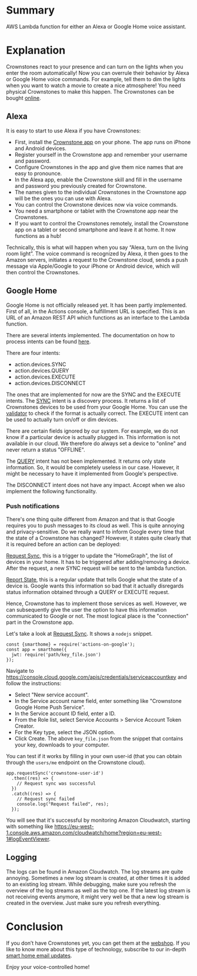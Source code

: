 # Summary

AWS Lambda function for either an Alexa or Google Home voice assistant.

# Explanation

Crownstones react to your presence and can turn on the lights when you enter the room automatically! Now you can 
overrule their behavior by Alexa or Google Home voice commands. For example, tell them to dim the lights when you want 
to watch a movie to create a nice atmosphere! You need physical Crownstones to make this happen. The Crownstones can be 
bought [online](https://shop.crownstone.rocks/).

## Alexa

It is easy to start to use Alexa if you have Crownstones:

+ First, install the [Crownstone app](https://crownstone.rocks/app/) on your phone. The app runs on iPhone and Android 
devices.
+ Register yourself in the Crownstone app and remember your username and password.
+ Configure Crownstones in the app and give them nice names that are easy to pronounce.
+ In the Alexa app, enable the Crownstone skill and fill in the username and password you previously created for 
Crownstone.
+ The names given to the individual Crownstones in the Crownstone app will be the ones you can use with Alexa.
+ You can control the Crownstone devices now via voice commands.
+ You need a smartphone or tablet with the Crownstone app near the Crownstones.
+ If you want to control the Crownstones remotely, install the Crownstone app on a tablet or second smartphone and 
leave it at home. It now functions as a hub!

Technically, this is what will happen when you say “Alexa, turn on the living room light”. The voice command is 
recognized by Alexa, it then goes to the Amazon servers, initiates a request to the Crownstone cloud, sends a push 
message via Apple/Google to your iPhone or Android device, which will then control the Crownstones.

## Google Home

Google Home is not officially released yet. It has been partly implemented. First of all, in the Actions console, a fulfillment URL is specified. This is an URL of an Amazon REST API which functions as an interface to the Lambda function. 

There are several intents implemented. The documentation on how to process intents can be found [here](https://developers.google.com/assistant/smarthome/develop/process-intents).

There are four intents:

* action.devices.SYNC
* action.devices.QUERY
* action.devices.EXECUTE
* action.devices.DISCONNECT

The ones that are implemented for now are the SYNC and the EXECUTE intents. The [SYNC](https://developers.google.com/assistant/smarthome/reference/rest/v1/devices/sync) intent is a discovery process. It returns a list of Crownstones devices to be used from your Google Home. You can use the [validator](https://developers.google.com/assistant/smarthome/tools/validator) to check if the format is actually correct. The EXECUTE intent can be used to actually turn on/off or dim devices.

There are certain fields ignored by our system. For example, we do not know if a particular device is actually plugged in. This information is not available in our cloud. We therefore do always set a device to "online" and never return a status "OFFLINE". 

The [QUERY](https://developers.google.com/assistant/smarthome/reference/rest/v1/devices/query) intent has not been implemented. It returns only state information. So, it would be completely useless in our case. However, it might be necessary to have it implemented from Google's perspective.

The DISCONNECT intent does not have any impact. Accept when we also implement the following functionality.

### Push notifications

There's one thing quite different from Amazon and that is that Google requires you to push messages to its cloud as well. This is quite annoying and privacy-sensitive. Do we really want to inform Google every time that the state of a Crownstone has changed? However, it states quite clearly that it is required before an action can be deployed:

[Request Sync](https://developers.google.com/assistant/smarthome/develop/request-sync), this is a trigger to update the "HomeGraph", the list of devices in your home. It has to be triggered after adding/removing a device. After the request, a new SYNC request will be sent to the lambda function.

[Report State](https://developers.google.com/assistant/smarthome/develop/report-state), this is a regular update that tells Google what the state of a device is. Google wants this information so bad that it actually disregards status information obtained through a QUERY or EXECUTE request. 

Hence, Crownstone has to implement those services as well. However, we can subsequently give the user the option to have this information communicated to Google or not. The most logical place is the "connection" part in the Crownstone app. 

Let's take a look at [Request Sync](https://developers.google.com/assistant/smarthome/develop/request-sync). It shows a `nodejs` snippet.

```
const {smarthome} = require('actions-on-google');
const app = smarthome({
  jwt: require('path/key_file.json')
});
```

Navigate to <https://console.cloud.google.com/apis/credentials/serviceaccountkey> and follow the instructions:

* Select "New service account".
* In the Service account name field, enter something like "Crownstone Google Home Push Service".
* In the Service account ID field, enter a ID.
* From the Role list, select Service Accounts > Service Account Token Creator.
* For the Key type, select the JSON option.
* Click Create. The above `key_file.json` from the snippet that contains your key, downloads to your computer.

You can test if it works by filling in your own user-id (that you can obtain through the `users/me` endpoint on the Crownstone cloud).

```                               
app.requestSync('crownstone-user-id')
  .then((res) => {
    // Request sync was successful                                                                                      
  })                                                                                                                    
  .catch((res) => {                                                                                                     
    // Request sync failed
    console.log("Request failed", res);
  });                                                                                                                                                                
```

You will see that it's successful by monitoring Amazon Cloudwatch, starting with something like <https://eu-west-1.console.aws.amazon.com/cloudwatch/home?region=eu-west-1#logEventViewer>.

## Logging

The logs can be found in Amazon Cloudwatch. The log streams are quite annoying. Sometimes a new log stream is created, at other times it is added to an existing log stream. While debugging, make sure you refresh the overview of the log streams as well as the top one. If the latest log stream is not receiving events anymore, it might very well be that a new log stream is created in the overview. Just make sure you refresh everything.

# Conclusion

If you don’t have Crownstones yet, you can get them at the [webshop](https://shop.crownstone.rocks). If you like to know more about this type of technology, subscribe to our in-depth [smart home email updates](https://crownstone.rocks/email-updates/).

Enjoy your voice-controlled home!

